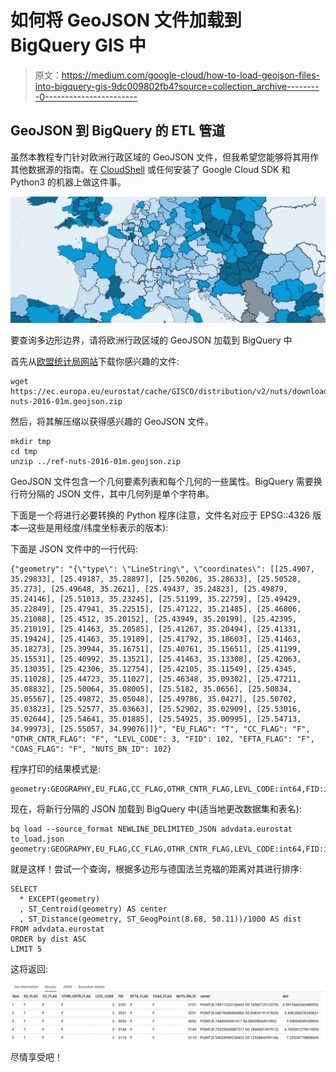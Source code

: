 # 如何将 GeoJSON 文件加载到 BigQuery GIS 中

> 原文：<https://medium.com/google-cloud/how-to-load-geojson-files-into-bigquery-gis-9dc009802fb4?source=collection_archive---------0----------------------->

## GeoJSON 到 BigQuery 的 ETL 管道

虽然本教程专门针对欧洲行政区域的 GeoJSON 文件，但我希望您能够将其用作其他数据源的指南。在 [CloudShell](https://console.cloud.google.com/cloudshell) 或任何安装了 Google Cloud SDK 和 Python3 的机器上做这件事。

![](img/4f39d761919614b4c6808aa7e9b706ff.png)

要查询多边形边界，请将欧洲行政区域的 GeoJSON 加载到 BigQuery 中

首先从[欧盟统计局网站](https://ec.europa.eu/eurostat/web/gisco/geodata/reference-data/administrative-units-statistical-units/nuts#nuts16)下载你感兴趣的文件:

```
wget https://ec.europa.eu/eurostat/cache/GISCO/distribution/v2/nuts/download/ref-nuts-2016-01m.geojson.zip
```

然后，将其解压缩以获得感兴趣的 GeoJSON 文件。

```
mkdir tmp
cd tmp
unzip ../ref-nuts-2016-01m.geojson.zip
```

GeoJSON 文件包含一个几何要素列表和每个几何的一些属性。BigQuery 需要换行符分隔的 JSON 文件，其中几何列是单个字符串。

下面是一个将进行必要转换的 Python 程序(注意，文件名对应于 EPSG::4326 版本—这些是用经度/纬度坐标表示的版本):

下面是 JSON 文件中的一行代码:

```
{"geometry": "{\"type\": \"LineString\", \"coordinates\": [[25.4907, 35.29833], [25.49187, 35.28897], [25.50206, 35.28633], [25.50528, 35.273], [25.49648, 35.2621], [25.49437, 35.24823], [25.49879, 35.24146], [25.51013, 35.23245], [25.51199, 35.22759], [25.49429, 35.22849], [25.47941, 35.22515], [25.47122, 35.21485], [25.46806, 35.21088], [25.4512, 35.20152], [25.43949, 35.20199], [25.42395, 35.21019], [25.41463, 35.20585], [25.41267, 35.20494], [25.41331, 35.19424], [25.41463, 35.19189], [25.41792, 35.18603], [25.41463, 35.18273], [25.39944, 35.16751], [25.40761, 35.15651], [25.41199, 35.15531], [25.40992, 35.13521], [25.41463, 35.13308], [25.42063, 35.13035], [25.42306, 35.12754], [25.42105, 35.11549], [25.4345, 35.11028], [25.44723, 35.11027], [25.46348, 35.09302], [25.47211, 35.08832], [25.50064, 35.08005], [25.5182, 35.0656], [25.50834, 35.05567], [25.49872, 35.05048], [25.49786, 35.0427], [25.50702, 35.03823], [25.52577, 35.03663], [25.52902, 35.02909], [25.53016, 35.02644], [25.54641, 35.01885], [25.54925, 35.00995], [25.54713, 34.99973], [25.55057, 34.99076]]}", "EU_FLAG": "T", "CC_FLAG": "F", "OTHR_CNTR_FLAG": "F", "LEVL_CODE": 3, "FID": 102, "EFTA_FLAG": "F", "COAS_FLAG": "F", "NUTS_BN_ID": 102}
```

程序打印的结果模式是:

```
geometry:GEOGRAPHY,EU_FLAG,CC_FLAG,OTHR_CNTR_FLAG,LEVL_CODE:int64,FID:int64,EFTA_FLAG,COAS_FLAG,NUTS_BN_ID:int64
```

现在，将新行分隔的 JSON 加载到 BigQuery 中(适当地更改数据集和表名):

```
bq load --source_format NEWLINE_DELIMITED_JSON advdata.eurostat to_load.json geometry:GEOGRAPHY,EU_FLAG,CC_FLAG,OTHR_CNTR_FLAG,LEVL_CODE:int64,FID:int64,EFTA_FLAG,COAS_FLAG,NUTS_BN_ID:int64
```

就是这样！尝试一个查询，根据多边形与德国法兰克福的距离对其进行排序:

```
SELECT 
  * EXCEPT(geometry)
  , ST_Centroid(geometry) AS center
  , ST_Distance(geometry, ST_GeogPoint(8.68, 50.11))/1000 AS dist
FROM advdata.eurostat
ORDER by dist ASC
LIMIT 5
```

这将返回:

![](img/37932856a521479ae473932d5680fe4e.png)

尽情享受吧！